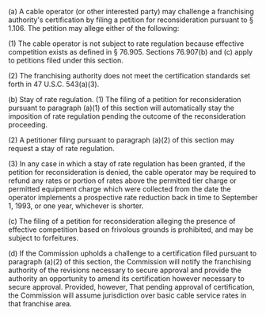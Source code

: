 (a) A cable operator (or other interested party) may challenge a franchising authority's certification by filing a petition for reconsideration pursuant to § 1.106. The petition may allege either of the following:

(1) The cable operator is not subject to rate regulation because effective competition exists as defined in § 76.905. Sections 76.907(b) and (c) apply to petitions filed under this section.

(2) The franchising authority does not meet the certification standards set forth in 47 U.S.C. 543(a)(3).

(b) Stay of rate regulation. (1) The filing of a petition for reconsideration pursuant to paragraph (a)(1) of this section will automatically stay the imposition of rate regulation pending the outcome of the reconsideration proceeding.

(2) A petitioner filing pursuant to paragraph (a)(2) of this section may request a stay of rate regulation.

(3) In any case in which a stay of rate regulation has been granted, if the petition for reconsideration is denied, the cable operator may be required to refund any rates or portion of rates above the permitted tier charge or permitted equipment charge which were collected from the date the operator implements a prospective rate reduction back in time to September 1, 1993, or one year, whichever is shorter.

(c) The filing of a petition for reconsideration alleging the presence of effective competition based on frivolous grounds is prohibited, and may be subject to forfeitures.

(d) If the Commission upholds a challenge to a certification filed pursuant to paragraph (a)(2) of this section, the Commission will notify the franchising authority of the revisions necessary to secure approval and provide the authority an opportunity to amend its certification however necessary to secure approval. Provided, however, That pending approval of certification, the Commission will assume jurisdiction over basic cable service rates in that franchise area.

